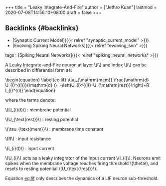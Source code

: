 +++
title = "Leaky Integrate-And-Fire"
author = ["Jethro Kuan"]
lastmod = 2020-07-08T14:56:10+08:00
draft = false
+++

## Backlinks {#backlinks}

- [Synaptic Current Model]({{< relref "synaptic_current_model" >}})
- [Evolving Spiking Neural Networks]({{< relref "evolving_snn" >}})

tags
: [Spiking Neural Networks]({{< relref "spiking_neural_networks" >}})

A Leaky Integrate-and-Fire neuron at layer \\(l\\) and index \\(i\\) can be
described in differential form as:

\begin{equation} \label{eq:lif}
\tau\_{\mathrm{mem}} \frac{\mathrm{d} U\_{i}^{(l)}}{\mathrm{d} t}=-\left(U\_{i}^{(l)}-U\_{\mathrm{rest}}\right)+R I\_{i}^{(l)}
\end{equation}

where the terms denote:

\\(U\_{i}(t)\\)
: membrane potential

\\(U\_{\text{rest}}\\)
: resting potential

\\(\tau\_{\text{mem}}\\)
: membrane time constant

\\(R\\)
: input resistance

\\(i\_{i}(t)\\)
: input current

\\(U\_{i}\\) acts as a leaky integrator of the input current \\(I\_{i}\\).
Neurons emit spikes when the membrane voltage reaches firing threshold
\\(\theta\\), and resets to resting potential \\(U\_{\text{\rest}}\\).

Equation [eq:lif](#eq:lif) only describes the dynamics of a LIF neuron
sub-threshold.
